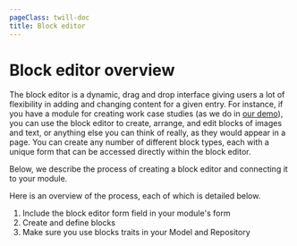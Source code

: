 ```yaml
---
pageClass: twill-doc
title: Block editor
---
```


# Block editor overview

The block editor is a dynamic, drag and drop interface giving users a lot of flexibility in adding and changing content for a given entry.
For instance, if you have a module for creating work case studies (as we do in [our demo](https://demo.twill.io/)), you can use the block editor to create, arrange, and edit blocks of images and text, or anything else you can think of really, as they would appear in a page.
You can create any number of different block types, each with a unique form that can be accessed directly within the block editor.

Below, we describe the process of creating a block editor and connecting it to your module.

Here is an overview of the process, each of which is detailed below.

1. Include the block editor form field in your module's form
2. Create and define blocks
3. Make sure you use blocks traits in your Model and Repository

